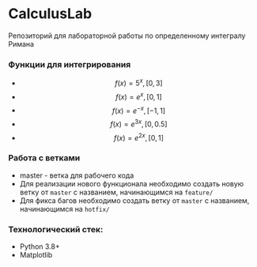 # CalculusLab
Репозиторий для лабораторной работы по определенному интегралу Римана

### Функции для интегрирования
- $$f(x)=5^x, [0,3]$$
- $$f(x)=e^x, [0,1]$$
- $$f(x)=e^{-x}, [-1,1]$$
- $$f(x)=e^{3x}, [0,0.5]$$
- $$f(x)=e^{2x}, [0,1]$$


### Работа с ветками
- master - ветка для рабочего кода
- Для реализации нового функционала необходимо создать новую ветку от `master` с названием, начинающимся на `feature/`
- Для фикса багов необходимо создать ветку от `master` с названием, начинающимся на `hotfix/`

### Технологический стек:
- Python 3.8+
- Matplotlib
